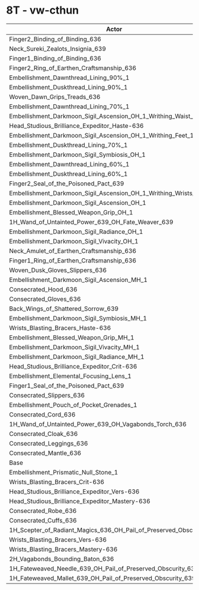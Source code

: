 # 8T - vw-cthun
| Actor | DPS | Increase |
|---|:---:|:---:|
|Finger2_Binding_of_Binding_636|5609937|1.88%|
|Neck_Sureki_Zealots_Insignia_639|5588746|1.49%|
|Finger1_Binding_of_Binding_636|5573389|1.22%|
|Finger2_Ring_of_Earthen_Craftsmanship_636|5565452|1.07%|
|Embellishment_Dawnthread_Lining_90%_1|5556028|0.90%|
|Embellishment_Duskthread_Lining_90%_1|5553840|0.86%|
|Woven_Dawn_Grips_Treads_636|5550165|0.79%|
|Embellishment_Dawnthread_Lining_70%_1|5548835|0.77%|
|Embellishment_Darkmoon_Sigil_Ascension_OH_1_Writhing_Waist_1|5547355|0.74%|
|Head_Studious_Brilliance_Expeditor_Haste-636|5547151|0.74%|
|Embellishment_Darkmoon_Sigil_Ascension_OH_1_Writhing_Feet_1|5543518|0.67%|
|Embellishment_Duskthread_Lining_70%_1|5543150|0.67%|
|Embellishment_Darkmoon_Sigil_Symbiosis_OH_1|5543013|0.66%|
|Embellishment_Dawnthread_Lining_60%_1|5539658|0.60%|
|Embellishment_Duskthread_Lining_60%_1|5538791|0.59%|
|Finger2_Seal_of_the_Poisoned_Pact_639|5538205|0.58%|
|Embellishment_Darkmoon_Sigil_Ascension_OH_1_Writhing_Wrists_1|5537993|0.57%|
|Embellishment_Darkmoon_Sigil_Ascension_OH_1|5535760|0.53%|
|Embellishment_Blessed_Weapon_Grip_OH_1|5534005|0.50%|
|1H_Wand_of_Untainted_Power_639_OH_Fate_Weaver_639|5530701|0.44%|
|Embellishment_Darkmoon_Sigil_Radiance_OH_1|5528475|0.40%|
|Embellishment_Darkmoon_Sigil_Vivacity_OH_1|5528201|0.39%|
|Neck_Amulet_of_Earthen_Craftsmanship_636|5528201|0.39%|
|Finger1_Ring_of_Earthen_Craftsmanship_636|5525885|0.35%|
|Woven_Dusk_Gloves_Slippers_636|5524031|0.32%|
|Embellishment_Darkmoon_Sigil_Ascension_MH_1|5520741|0.26%|
|Consecrated_Hood_636|5519550|0.24%|
|Consecrated_Gloves_636|5518962|0.23%|
|Back_Wings_of_Shattered_Sorrow_639|5518251|0.21%|
|Embellishment_Darkmoon_Sigil_Symbiosis_MH_1|5518122|0.21%|
|Wrists_Blasting_Bracers_Haste-636|5517500|0.20%|
|Embellishment_Blessed_Weapon_Grip_MH_1|5517093|0.19%|
|Embellishment_Darkmoon_Sigil_Vivacity_MH_1|5516541|0.18%|
|Embellishment_Darkmoon_Sigil_Radiance_MH_1|5514985|0.15%|
|Head_Studious_Brilliance_Expeditor_Crit-636|5514386|0.14%|
|Embellishment_Elemental_Focusing_Lens_1|5512711|0.11%|
|Finger1_Seal_of_the_Poisoned_Pact_639|5512646|0.11%|
|Consecrated_Slippers_636|5511206|0.09%|
|Embellishment_Pouch_of_Pocket_Grenades_1|5509921|0.06%|
|Consecrated_Cord_636|5509751|0.06%|
|1H_Wand_of_Untainted_Power_639_OH_Vagabonds_Torch_636|5509004|0.05%|
|Consecrated_Cloak_636|5508120|0.03%|
|Consecrated_Leggings_636|5507499|0.02%|
|Consecrated_Mantle_636|5506486|0.00%|
|Base|5506478|0.00%|
|Embellishment_Prismatic_Null_Stone_1|5504624|-0.03%|
|Wrists_Blasting_Bracers_Crit-636|5504251|-0.04%|
|Head_Studious_Brilliance_Expeditor_Vers-636|5504119|-0.04%|
|Head_Studious_Brilliance_Expeditor_Mastery-636|5503295|-0.06%|
|Consecrated_Robe_636|5502371|-0.07%|
|Consecrated_Cuffs_636|5502275|-0.08%|
|1H_Scepter_of_Radiant_Magics_636_OH_Pail_of_Preserved_Obscurity_639|5495329|-0.20%|
|Wrists_Blasting_Bracers_Vers-636|5494910|-0.21%|
|Wrists_Blasting_Bracers_Mastery-636|5487490|-0.34%|
|2H_Vagabonds_Bounding_Baton_636|5485997|-0.37%|
|1H_Fateweaved_Needle_639_OH_Pail_of_Preserved_Obscurity_639|5463354|-0.78%|
|1H_Fateweaved_Mallet_639_OH_Pail_of_Preserved_Obscurity_639|5460157|-0.84%|
